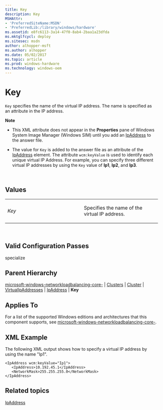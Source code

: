 ```yaml
---
title: Key
description: Key
MSHAttr:
- 'PreferredSiteName:MSDN'
- 'PreferredLib:/library/windows/hardware'
ms.assetid: e8fc6113-3a14-47f0-8ab4-2baa1a23dfda
ms.mktglfcycl: deploy
ms.sitesec: msdn
author: alhopper-msft
ms.author: alhopper
ms.date: 05/02/2017
ms.topic: article
ms.prod: windows-hardware
ms.technology: windows-oem
---
```


# Key


`Key` specifies the name of the virtual IP address. The name is specified as an attribute in the IP address.

**Note**  
-   This XML attribute does not appear in the **Properties** pane of Windows System Image Manager (Windows SIM) until you add an [IpAddress](microsoft-windows-networkloadbalancing-core-clusters-cluster-virtualipaddresses-ipaddress.md) to the answer file.

-   The value for `Key` is added to the answer file as an attribute of the [IpAddress](microsoft-windows-networkloadbalancing-core-clusters-cluster-virtualipaddresses-ipaddress.md) element. The attribute `wcm:keyValue` is used to identify each unique virtual IP Address. For example, you can specify three different virtual IP addresses by using the `Key` value of **Ip1**, **Ip2**, and **Ip3**.

 

## Values


<table>
<colgroup>
<col width="50%" />
<col width="50%" />
</colgroup>
<tbody>
<tr class="odd">
<td><p><em>Key</em></p></td>
<td><p>Specifies the name of the virtual IP address.</p></td>
</tr>
</tbody>
</table>

 

## Valid Configuration Passes


specialize

## Parent Hierarchy


[microsoft-windows-networkloadbalancing-core-](microsoft-windows-networkloadbalancing-core.md) | [Clusters](microsoft-windows-networkloadbalancing-core-clusters.md) | [Cluster](microsoft-windows-networkloadbalancing-core-clusters-cluster.md) | [VirtualIpAddresses](microsoft-windows-networkloadbalancing-core-clusters-cluster-virtualipaddresses.md) | [IpAddress](microsoft-windows-networkloadbalancing-core-clusters-cluster-virtualipaddresses-ipaddress.md) | **Key**

## Applies To


For a list of the supported Windows editions and architectures that this component supports, see [microsoft-windows-networkloadbalancing-core-](microsoft-windows-networkloadbalancing-core.md).

## XML Example


The following XML output shows how to specify a virtual IP address by using the name "Ip1".

```
<IpAddress wcm:keyValue="Ip1">
   <IpAddress>10.192.45.1</IpAddress>
   <NetworkMask>255.255.255.0</NetworkMask>
</IpAddress>
```

## Related topics


[IpAddress](microsoft-windows-networkloadbalancing-core-clusters-cluster-virtualipaddresses-ipaddress.md)

 

 








